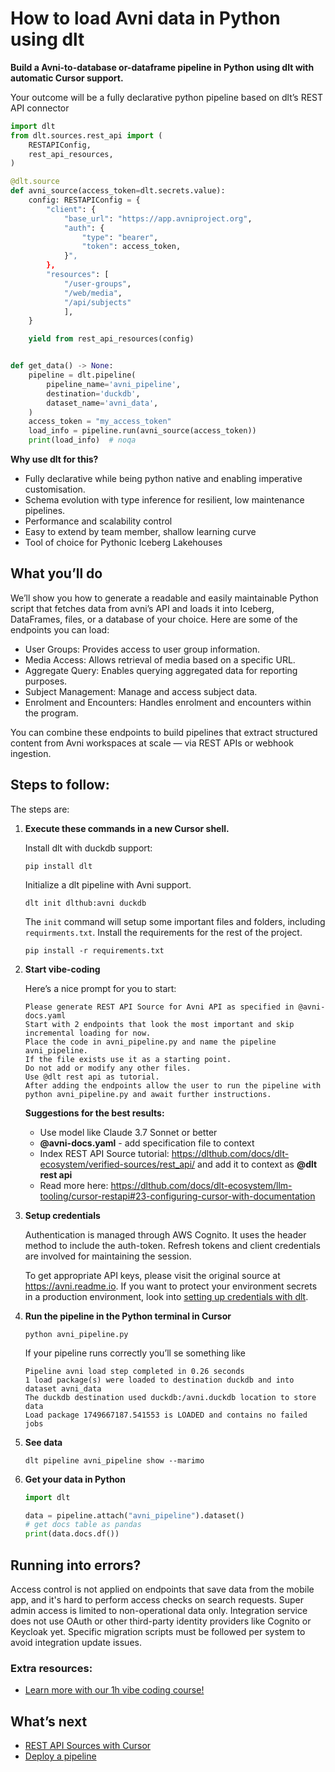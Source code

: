 # How to load Avni data in Python using dlt

**Build a Avni-to-database or-dataframe pipeline in Python using dlt with automatic Cursor support.**

Your outcome will be a fully declarative python pipeline based on dlt’s REST API connector

```python
import dlt
from dlt.sources.rest_api import (
    RESTAPIConfig,
    rest_api_resources,
)

@dlt.source
def avni_source(access_token=dlt.secrets.value):
    config: RESTAPIConfig = {
        "client": {
            "base_url": "https://app.avniproject.org",
            "auth": {
                "type": "bearer",
                "token": access_token,
            }",
        },
        "resources": [
            "/user-groups",
            "/web/media",
            "/api/subjects"
            ],
    }

    yield from rest_api_resources(config)


def get_data() -> None:
    pipeline = dlt.pipeline(
        pipeline_name='avni_pipeline',
        destination='duckdb',
        dataset_name='avni_data', 
    )
    access_token = "my_access_token"
    load_info = pipeline.run(avni_source(access_token))
    print(load_info)  # noqa
```

**Why use dlt for this?**

- Fully declarative while being python native and enabling imperative customisation.
- Schema evolution with type inference for resilient, low maintenance pipelines.
- Performance and scalability control
- Easy to extend by team member, shallow learning curve
- Tool of choice for Pythonic Iceberg  Lakehouses

## What you’ll do

We’ll show you how to generate a readable and easily maintainable Python script that fetches data from avni’s API and loads it into Iceberg, DataFrames, files, or a database of your choice. Here are some of the endpoints you can load:

- User Groups: Provides access to user group information.
- Media Access: Allows retrieval of media based on a specific URL.
- Aggregate Query: Enables querying aggregated data for reporting purposes.
- Subject Management: Manage and access subject data.
- Enrolment and Encounters: Handles enrolment and encounters within the program.

You can combine these endpoints to build pipelines that extract structured content from Avni workspaces at scale — via REST APIs or webhook ingestion.

## Steps to follow:

The steps are:

1. **Execute these commands in a new Cursor shell.**
    
    Install dlt with duckdb support:
    ```shell
    pip install dlt
    ```

    Initialize a dlt pipeline with Avni support.
    ```shell
    dlt init dlthub:avni duckdb
    ```

    The `init` command will setup some important files and folders, including `requirments.txt`. Install the requirements for the rest of the project.
    ```shell
    pip install -r requirements.txt
    ```
    
2. **Start vibe-coding**
    
    Here’s a nice prompt for you to start: 
    
    ```
    Please generate REST API Source for Avni API as specified in @avni-docs.yaml 
    Start with 2 endpoints that look the most important and skip incremental loading for now. 
    Place the code in avni_pipeline.py and name the pipeline avni_pipeline. 
    If the file exists use it as a starting point. 
    Do not add or modify any other files. 
    Use @dlt rest api as tutorial. 
    After adding the endpoints allow the user to run the pipeline with python avni_pipeline.py and await further instructions.
    
    ```
    
    **Suggestions for the best results:**
    - Use model like Claude 3.7 Sonnet or better
    - **@avni-docs.yaml** - add specification file to context
    - Index REST API Source tutorial: https://dlthub.com/docs/dlt-ecosystem/verified-sources/rest_api/ and add it to context as **@dlt rest api**
    - Read more here: https://dlthub.com/docs/dlt-ecosystem/llm-tooling/cursor-restapi#23-configuring-cursor-with-documentation
    
3. **Setup credentials** 
    
    Authentication is managed through AWS Cognito. It uses the header method to include the auth-token. Refresh tokens and client credentials are involved for maintaining the session.
    
    To get appropriate API keys, please visit the original source at https://avni.readme.io.
    If you want to protect your environment secrets in a production environment, look into [setting up credentials with dlt](https://dlthub.com/docs/walkthroughs/add_credentials).
    
4. **Run the pipeline in the Python terminal in Cursor**
    
    ```shell
    python avni_pipeline.py
    ```
    
    If your pipeline runs correctly you’ll se something like
    
    ```shell
    Pipeline avni load step completed in 0.26 seconds
    1 load package(s) were loaded to destination duckdb and into dataset avni_data
    The duckdb destination used duckdb:/avni.duckdb location to store data
    Load package 1749667187.541553 is LOADED and contains no failed jobs
    ```
    
5. **See data**
    
    ```shell
    dlt pipeline avni_pipeline show --marimo
    ```
    
6. **Get your data in Python**
    
    ```python
    import dlt
    
    data = pipeline.attach("avni_pipeline").dataset()
    # get docs table as pandas
    print(data.docs.df())
    ```

## Running into errors?

Access control is not applied on endpoints that save data from the mobile app, and it's hard to perform access checks on search requests. Super admin access is limited to non-operational data only. Integration service does not use OAuth or other third-party identity providers like Cognito or Keycloak yet. Specific migration scripts must be followed per system to avoid integration update issues.

### Extra resources:

- [Learn more with our 1h vibe coding course!](https://www.youtube.com/watch?v=GGid70rnJuM)

## What’s next

- [REST API Sources with Cursor](https://dlthub.com/docs/dlt-ecosystem/llm-tooling/cursor-restapi)
- [Deploy a pipeline](https://dlthub.com/docs/walkthroughs/deploy-a-pipeline)